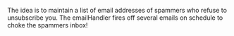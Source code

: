 The idea is to maintain a list of email addresses of spammers who refuse to unsubscribe you.
The emailHandler fires off several emails on schedule to choke the spammers inbox!
